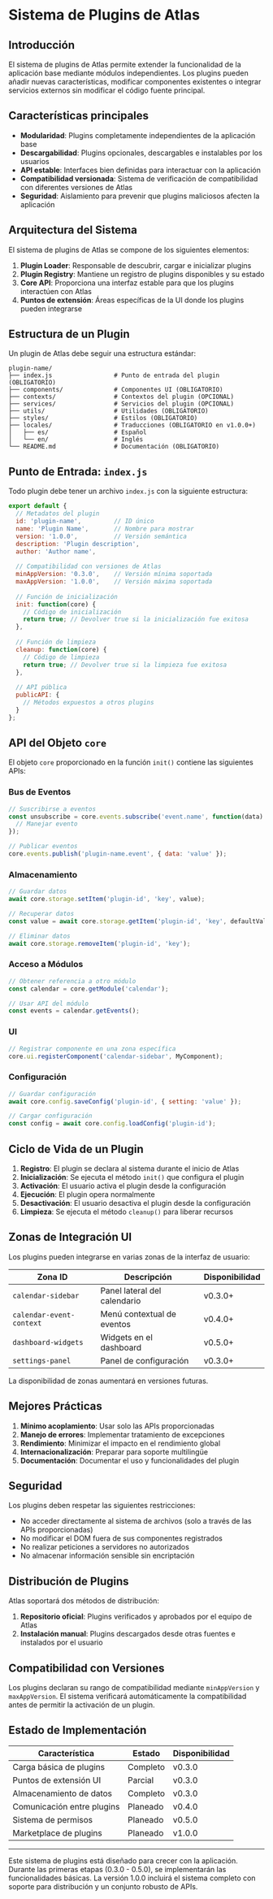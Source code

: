 # Sistema de Plugins de Atlas

## Introducción

El sistema de plugins de Atlas permite extender la funcionalidad de la aplicación base mediante módulos independientes. Los plugins pueden añadir nuevas características, modificar componentes existentes o integrar servicios externos sin modificar el código fuente principal.

## Características principales

- **Modularidad**: Plugins completamente independientes de la aplicación base
- **Descargabilidad**: Plugins opcionales, descargables e instalables por los usuarios
- **API estable**: Interfaces bien definidas para interactuar con la aplicación
- **Compatibilidad versionada**: Sistema de verificación de compatibilidad con diferentes versiones de Atlas
- **Seguridad**: Aislamiento para prevenir que plugins maliciosos afecten la aplicación

## Arquitectura del Sistema

El sistema de plugins de Atlas se compone de los siguientes elementos:

1. **Plugin Loader**: Responsable de descubrir, cargar e inicializar plugins
2. **Plugin Registry**: Mantiene un registro de plugins disponibles y su estado
3. **Core API**: Proporciona una interfaz estable para que los plugins interactúen con Atlas
4. **Puntos de extensión**: Áreas específicas de la UI donde los plugins pueden integrarse

## Estructura de un Plugin

Un plugin de Atlas debe seguir una estructura estándar:

```
plugin-name/
├── index.js                 # Punto de entrada del plugin (OBLIGATORIO)
├── components/              # Componentes UI (OBLIGATORIO)
├── contexts/                # Contextos del plugin (OPCIONAL)
├── services/                # Servicios del plugin (OPCIONAL)
├── utils/                   # Utilidades (OBLIGATORIO)
├── styles/                  # Estilos (OBLIGATORIO)
├── locales/                 # Traducciones (OBLIGATORIO en v1.0.0+)
│   ├── es/                  # Español
│   └── en/                  # Inglés
└── README.md                # Documentación (OBLIGATORIO)
```

## Punto de Entrada: `index.js`

Todo plugin debe tener un archivo `index.js` con la siguiente estructura:

```javascript
export default {
  // Metadatos del plugin
  id: 'plugin-name',         // ID único
  name: 'Plugin Name',       // Nombre para mostrar
  version: '1.0.0',          // Versión semántica
  description: 'Plugin description',
  author: 'Author name',
  
  // Compatibilidad con versiones de Atlas
  minAppVersion: '0.3.0',    // Versión mínima soportada
  maxAppVersion: '1.0.0',    // Versión máxima soportada
  
  // Función de inicialización
  init: function(core) {
    // Código de inicialización
    return true; // Devolver true si la inicialización fue exitosa
  },
  
  // Función de limpieza
  cleanup: function(core) {
    // Código de limpieza
    return true; // Devolver true si la limpieza fue exitosa
  },
  
  // API pública
  publicAPI: {
    // Métodos expuestos a otros plugins
  }
};
```

## API del Objeto `core`

El objeto `core` proporcionado en la función `init()` contiene las siguientes APIs:

### Bus de Eventos

```javascript
// Suscribirse a eventos
const unsubscribe = core.events.subscribe('event.name', function(data) {
  // Manejar evento
});

// Publicar eventos
core.events.publish('plugin-name.event', { data: 'value' });
```

### Almacenamiento

```javascript
// Guardar datos
await core.storage.setItem('plugin-id', 'key', value);

// Recuperar datos
const value = await core.storage.getItem('plugin-id', 'key', defaultValue);

// Eliminar datos
await core.storage.removeItem('plugin-id', 'key');
```

### Acceso a Módulos

```javascript
// Obtener referencia a otro módulo
const calendar = core.getModule('calendar');

// Usar API del módulo
const events = calendar.getEvents();
```

### UI

```javascript
// Registrar componente en una zona específica
core.ui.registerComponent('calendar-sidebar', MyComponent);
```

### Configuración

```javascript
// Guardar configuración
await core.config.saveConfig('plugin-id', { setting: 'value' });

// Cargar configuración
const config = await core.config.loadConfig('plugin-id');
```

## Ciclo de Vida de un Plugin

1. **Registro**: El plugin se declara al sistema durante el inicio de Atlas
2. **Inicialización**: Se ejecuta el método `init()` que configura el plugin
3. **Activación**: El usuario activa el plugin desde la configuración
4. **Ejecución**: El plugin opera normalmente
5. **Desactivación**: El usuario desactiva el plugin desde la configuración
6. **Limpieza**: Se ejecuta el método `cleanup()` para liberar recursos

## Zonas de Integración UI

Los plugins pueden integrarse en varias zonas de la interfaz de usuario:

| Zona ID | Descripción | Disponibilidad |
|---------|-------------|---------------|
| `calendar-sidebar` | Panel lateral del calendario | v0.3.0+ |
| `calendar-event-context` | Menú contextual de eventos | v0.4.0+ |
| `dashboard-widgets` | Widgets en el dashboard | v0.5.0+ |
| `settings-panel` | Panel de configuración | v0.3.0+ |

La disponibilidad de zonas aumentará en versiones futuras.

## Mejores Prácticas

1. **Mínimo acoplamiento**: Usar solo las APIs proporcionadas
2. **Manejo de errores**: Implementar tratamiento de excepciones
3. **Rendimiento**: Minimizar el impacto en el rendimiento global
4. **Internacionalización**: Preparar para soporte multilingüe
5. **Documentación**: Documentar el uso y funcionalidades del plugin

## Seguridad

Los plugins deben respetar las siguientes restricciones:

- No acceder directamente al sistema de archivos (solo a través de las APIs proporcionadas)
- No modificar el DOM fuera de sus componentes registrados
- No realizar peticiones a servidores no autorizados
- No almacenar información sensible sin encriptación

## Distribución de Plugins

Atlas soportará dos métodos de distribución:

1. **Repositorio oficial**: Plugins verificados y aprobados por el equipo de Atlas
2. **Instalación manual**: Plugins descargados desde otras fuentes e instalados por el usuario

## Compatibilidad con Versiones

Los plugins declaran su rango de compatibilidad mediante `minAppVersion` y `maxAppVersion`. El sistema verificará automáticamente la compatibilidad antes de permitir la activación de un plugin.

## Estado de Implementación

| Característica | Estado | Disponibilidad |
|----------------|--------|---------------|
| Carga básica de plugins | Completo | v0.3.0 |
| Puntos de extensión UI | Parcial | v0.3.0 |
| Almacenamiento de datos | Completo | v0.3.0 |
| Comunicación entre plugins | Planeado | v0.4.0 |
| Sistema de permisos | Planeado | v0.5.0 |
| Marketplace de plugins | Planeado | v1.0.0 |

---

Este sistema de plugins está diseñado para crecer con la aplicación. Durante las primeras etapas (0.3.0 - 0.5.0), se implementarán las funcionalidades básicas. La versión 1.0.0 incluirá el sistema completo con soporte para distribución y un conjunto robusto de APIs.